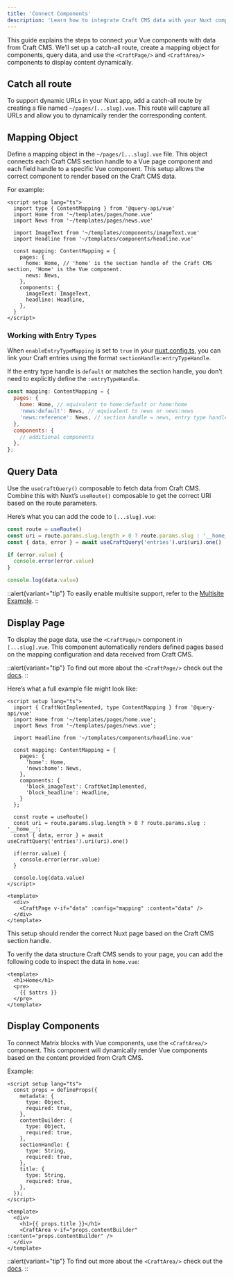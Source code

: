 ```yaml
---
title: 'Connect Components'
description: 'Learn how to integrate Craft CMS data with your Nuxt components'
---
```


This guide explains the steps to connect your Vue components with data from Craft CMS. We’ll set up a catch-all route, create a mapping object for components, query data, 
and use the `<CraftPage/>` and `<CraftArea/>` components to display content dynamically.

## Catch all route

To support dynamic URLs in your Nuxt app, add a catch-all route by creating a file named `~/pages/[...slug].vue`. 
This route will capture all URLs and allow you to dynamically render the corresponding content.

## Mapping Object

Define a mapping object in the `~/pages/[...slug].vue` file. This object connects each Craft CMS section handle to a Vue page component and each field handle to a specific 
Vue component. This setup allows the correct component to render based on the Craft CMS data.

For example:

```vue
<script setup lang="ts">
  import type { ContentMapping } from '@query-api/vue'
  import Home from '~/templates/pages/home.vue'
  import News from '~/templates/pages/news.vue'

  import ImageText from '~/templates/components/imageText.vue'
  import Headline from '~/templates/components/headline.vue'

  const mapping: ContentMapping = {
    pages: {
      home: Home, // 'home' is the section handle of the Craft CMS section, 'Home' is the Vue component.
      news: News,
    },
    components: {
      imageText: ImageText,
      headline: Headline,
    },
  }
</script>
```

### Working with Entry Types

When `enableEntryTypeMapping` is set to `true` in your [nuxt.config.ts](), you can link your Craft entries using the format `sectionHandle:entryTypeHandle`. 

If the entry type handle is `default` or matches the section handle, you don’t need to explicitly define the `:entryTypeHandle`.

```js
const mapping: ContentMapping = {
  pages: {
    home: Home, // equivalent to home:default or home:home
    'news:default': News, // equivalent to news or news:news
    'news:reference': News, // section handle = news, entry type handle = reference
  },
  components: {
    // additional components
  },
};
```

## Query Data

Use the `useCraftQuery()` composable to fetch data from Craft CMS. Combine this with Nuxt’s `useRoute()` composable to get the correct URI based on the route parameters.

Here’s what you can add the code to `[...slug].vue`:
```ts
const route = useRoute()
const uri = route.params.slug.length > 0 ? route.params.slug : '__home__'
const { data, error } = await useCraftQuery('entries').uri(uri).one()

if (error.value) {
  console.error(error.value)
}

console.log(data.value)
```

::alert{variant="tip"}
To easily enable multisite support, refer to the [Multisite Example](/libraries/nuxt-craftcms/usage/examples#multisite-example).
::

## Display Page

To display the page data, use the `<CraftPage/>` component in `[...slug].vue`. This component automatically renders defined pages based on the mapping configuration and data received from Craft CMS.

::alert{variant="tip"}
  To find out more about the `<CraftPage/>` check out the [docs](/libraries/nuxt-craftcms/components/craft-page).
::

Here’s what a full example file might look like:

```vue
<script setup lang="ts">
  import { CraftNotImplemented, type ContentMapping } from '@query-api/vue'
  import Home from '~/templates/pages/home.vue';
  import News from '~/templates/pages/news.vue';

  import Headline from '~/templates/components/headline.vue'

  const mapping: ContentMapping = {
    pages: {
      'home': Home,
      'news:home': News,
    },
    components: {
      'block_imageText': CraftNotImplemented,
      'block_headline': Headline,
    }
  };

  const route = useRoute()
  const uri = route.params.slug.length > 0 ? route.params.slug : '__home__';
  const { data, error } = await useCraftQuery('entries').uri(uri).one()

  if(error.value) {
    console.error(error.value)
  }

  console.log(data.value)
</script>

<template>
  <div>
    <CraftPage v-if="data" :config="mapping" :content="data" />
  </div>
</template>
```

This setup should render the correct Nuxt page based on the Craft CMS section handle.

To verify the data structure Craft CMS sends to your page, you can add the following code to inspect the data in `home.vue`:

```vue [templates/pages/home.vue]
<template>
  <h1>Home</h1>
  <pre>
    {{ $attrs }}
  </pre>
</template>
```

## Display Components

To connect Matrix blocks with Vue components, use the `<CraftArea/>` component. This component will dynamically render 
Vue components based on the content provided from Craft CMS.

Example:
```vue [templates/pages/home.vue]
<script setup lang="ts">
  const props = defineProps({
    metadata: {
      type: Object,
      required: true,
    },
    contentBuilder: {
      type: Object,
      required: true,
    },
    sectionHandle: {
      type: String,
      required: true,
    },
    title: {
      type: String,
      required: true,
    },
  });
</script>

<template>
  <div>
    <h1>{{ props.title }}</h1>
    <CraftArea v-if="props.contentBuilder" :content="props.contentBuilder" />
  </div>
</template>
```

::alert{variant="tip"}
  To find out more about the `<CraftArea/>` check out the [docs](/libraries/nuxt-craftcms/components/craft-area).
::
